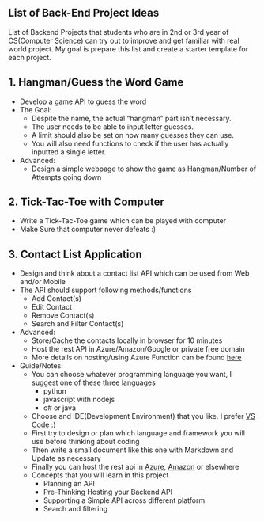 ## List of Back-End Project Ideas

List of Backend Projects that students who are in 2nd or 3rd year of CS(Computer Science) can try out to improve and get familiar with real world project. My goal is prepare this list and create a starter template for each project.

## 1. Hangman/Guess the Word Game
- Develop a game API to guess the word 
- The Goal: 
    - Despite the name, the actual “hangman” part isn’t necessary. 
    - The user needs to be able to input letter guesses. 
    - A limit should also be set on how many guesses they can use. 
    - You will also need functions to check if the user has actually inputted a single letter.
- Advanced: 
    - Design a simple webpage to show the game as Hangman/Number of Attempts going down

## 2. Tick-Tac-Toe with Computer
- Write a Tick-Tac-Toe game which can be played with computer 
- Make Sure that computer never defeats :)

## 3. Contact List Application
- Design and think about a contact list API which can be used from Web and/or Mobile
- The API should support following methods/functions
    - Add Contact(s)
    - Edit Contact
    - Remove Contact(s)
    - Search and Filter Contact(s)
- Advanced: 
    - Store/Cache the contacts locally in browser for 10 minutes
    - Host the rest API in Azure/Amazon/Google or private free domain
    - More details on hosting/using Azure Function can be found [here](https://docs.microsoft.com/en-us/azure/azure-functions/)
- Guide/Notes:
    - You can choose whatever programming language you want, I suggest one of these three languages
        - python
        - javascript with nodejs
        - c# or java
    - Choose and IDE(Development Environment) that you like. I prefer [VS Code](https://code.visualstudio.com/) :)
    - First try to design or plan which language and framework you will use before thinking about coding
    - Then write a small document like this one with Markdown and Update as necessary
    - Finally you can host the rest api in [Azure](https://azure.microsoft.com/en-us/), [Amazon](https://aws.amazon.com/) or elsewhere
    - Concepts that you will learn in this project
        - Planning an API
        - Pre-Thinking Hosting your Backend API 
        - Supporting a Simple API across different platform
        - Search and filtering 

